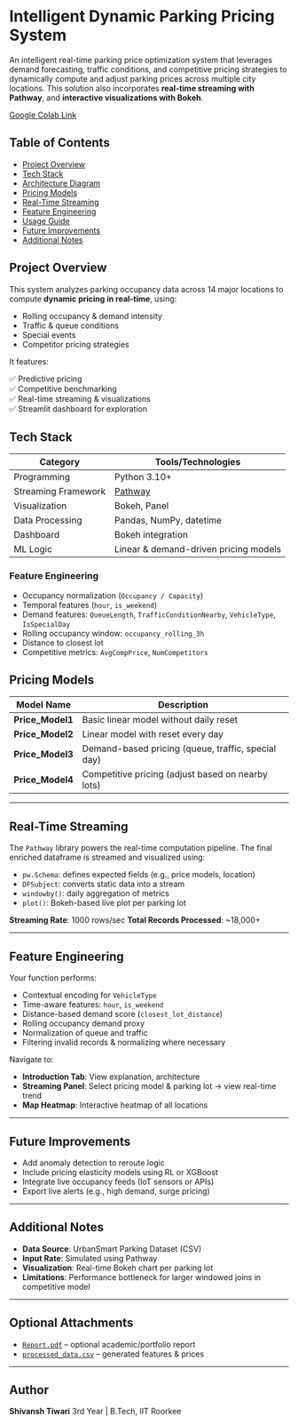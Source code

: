 # Intelligent Dynamic Parking Pricing System

An intelligent real-time parking price optimization system that leverages demand forecasting, traffic conditions, and competitive pricing strategies to dynamically compute and adjust parking prices across multiple city locations. This solution also incorporates **real-time streaming with Pathway**, and **interactive visualizations with Bokeh**.

[Google Colab Link](https://colab.research.google.com/drive/1yAkyLRopPcFwsEINEiMdpsxryHJIm5tW?authuser=1)

## Table of Contents

- [ Project Overview](#-project-overview)
- [ Tech Stack](#-tech-stack)
- [ Architecture Diagram](#️-architecture-diagram)
- [ Pricing Models](#-pricing-models)
- [ Real-Time Streaming](#-real-time-streaming)
- [ Feature Engineering](#-feature-engineering)
- [ Usage Guide](#-usage-guide)
- [ Future Improvements](#-future-improvements)
- [ Additional Notes](#-additional-notes)


## Project Overview

This system analyzes parking occupancy data across 14 major locations to compute **dynamic pricing in real-time**, using:

- Rolling occupancy & demand intensity
- Traffic & queue conditions
- Special events
- Competitor pricing strategies

It features:

✅ Predictive pricing  
✅ Competitive benchmarking  
✅ Real-time streaming & visualizations  
✅ Streamlit dashboard for exploration


## Tech Stack

| Category            | Tools/Technologies                                  |
|---------------------|-----------------------------------------------------|
| Programming         | Python 3.10+                                        |
| Streaming Framework | [Pathway](https://pathway.com/)                     |
| Visualization       | Bokeh, Panel                                        |
| Data Processing     | Pandas, NumPy, datetime                             |
| Dashboard           | Bokeh integration                                   |
| ML Logic            | Linear & demand-driven pricing models               |



### Feature Engineering

* Occupancy normalization (`Occupancy / Capacity`)
* Temporal features (`hour`, `is_weekend`)
* Demand features: `QueueLength`, `TrafficConditionNearby`, `VehicleType`, `IsSpecialDay`
* Rolling occupancy window: `occupancy_rolling_3h`
* Distance to closest lot
* Competitive metrics: `AvgCompPrice`, `NumCompetitors`


## Pricing Models

| Model Name        | Description                                        |
| ----------------- | -------------------------------------------------- |
| **Price\_Model1** | Basic linear model without daily reset             |
| **Price\_Model2** | Linear model with reset every day                  |
| **Price\_Model3** | Demand-based pricing (queue, traffic, special day) |
| **Price\_Model4** | Competitive pricing (adjust based on nearby lots)  |


---

## Real-Time Streaming

The `Pathway` library powers the real-time computation pipeline. The final enriched dataframe is streamed and visualized using:

* `pw.Schema`: defines expected fields (e.g., price models, location)
* `DFSubject`: converts static data into a stream
* `windowby()`: daily aggregation of metrics
* `plot()`: Bokeh-based live plot per parking lot

**Streaming Rate**: 1000 rows/sec
**Total Records Processed**: \~18,000+

---

## Feature Engineering

Your function performs:

* Contextual encoding for `VehicleType`
* Time-aware features: `hour`, `is_weekend`
* Distance-based demand score (`closest_lot_distance`)
* Rolling occupancy demand proxy
* Normalization of queue and traffic
* Filtering invalid records & normalizing where necessary


Navigate to:

* **Introduction Tab**: View explanation, architecture
* **Streaming Panel**: Select pricing model & parking lot → view real-time trend
* **Map Heatmap**: Interactive heatmap of all locations

---

## Future Improvements

* Add anomaly detection to reroute logic
* Include pricing elasticity models using RL or XGBoost
* Integrate live occupancy feeds (IoT sensors or APIs)
* Export live alerts (e.g., high demand, surge pricing)

---

## Additional Notes

* **Data Source**: UrbanSmart Parking Dataset (CSV)
* **Input Rate**: Simulated using Pathway
* **Visualization**: Real-time Bokeh chart per parking lot
* **Limitations**: Performance bottleneck for larger windowed joins in competitive model

---

## Optional Attachments

* [`Report.pdf`](./report.pdf) – optional academic/portfolio report
* [`processed_data.csv`](./processed_data.csv) – generated features & prices

---

## Author

**Shivansh Tiwari**
3rd Year | B.Tech, IIT Roorkee

